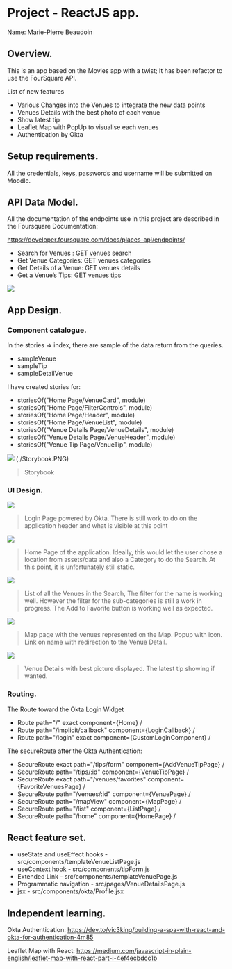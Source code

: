 # Project - ReactJS app.

Name: Marie-Pierre Beaudoin

## Overview.
This is an app based on the Movies app with a twist; It has been refactor to use the FourSquare API.

List of new features
 
 + Various Changes into the Venues to integrate the new data points
 + Venues Details with the best photo of each venue
 + Show latest tip
 + Leaflet Map with PopUp to visualise each venues
 + Authentication by Okta

## Setup requirements.

All the credentials, keys, passwords and username will be submitted on Moodle.

## API Data Model.

All the documentation of the endpoints use in this project are described in the Foursquare Documentation:

https://developer.foursquare.com/docs/places-api/endpoints/

+ Search for Venues :     GET	venues	search
+ Get Venue Categories:   GET	venues	categories
+ Get Details of a Venue: GET	venues	details
+ Get a Venue’s Tips:     GET	venues	tips

![][model]


## App Design.

### Component catalogue.

In the stories => index, there are sample of the data return from the queries. 
+ sampleVenue
+ sampleTip
+ sampleDetailVenue

I have created stories for:
+ storiesOf("Home Page/VenueCard", module)
+ storiesOf("Home Page/FilterControls", module)
+ storiesOf("Home Page/Header", module)
+ storiesOf("Home Page/VenueList", module)
+ storiesOf("Venue Details Page/VenueDetails", module)
+ storiesOf("Venue Details Page/VenueHeader", module)
+ storiesOf("Venue Tip Page/VenueTip", module)


![][Storybook] (./Storybook.PNG)
>Storybook

### UI Design.

![][Login]
>Login Page powered by Okta. There is still work to do on the application header and what is visible at this point

![][homePage]
>Home Page of the application. Ideally, this would let the user chose a location from assets/data and also a Category to do the Search. At this point, it is unfortunately still static.

![][ListPage]
>List of all the Venues in the Search, The filter for the name is working well. However the filter for the sub-categories is still a work in progress. The Add to Favorite button is working well as expected.

![][MapPage]
>Map page with the venues represented on the Map. Popup with icon. Link on name with redirection to the Venue Detail.

![][VenueDetails]
>Venue Details with best picture displayed. The latest tip showing if wanted.


### Routing.

The Route toward the Okta Login Widget

 + Route path="/" exact component={Home} /
 + Route path="/implicit/callback" component={LoginCallback} /
 + Route path="/login" exact component={CustomLoginComponent} /

The secureRoute after the Okta Authentication:

 + SecureRoute exact path="/tips/form" component={AddVenueTipPage} /
 + SecureRoute path="/tips/:id" component={VenueTipPage} /
 + SecureRoute exact path="/venues/favorites" component={FavoriteVenuesPage} /
 + SecureRoute path="/venues/:id" component={VenuePage} /
 + SecureRoute path="/mapView" component={MapPage} /
 + SecureRoute path="/list" component={ListPage} /
 + SecureRoute path="/home" component={HomePage} /


## React feature set.

+ useState and useEffect hooks - src/components/templateVenueListPage.js
+ useContext hook - src/components/tipForm.js
+ Extended Link - src/components/templateVenuePage.js
+ Programmatic navigation - src/pages/VenueDetailsPage.js
+ jsx - src/components/okta/Profile.jsx


## Independent learning.

Okta Authentication:
https://dev.to/vic3king/building-a-spa-with-react-and-okta-for-authentication-4m85


Leaflet Map with React:
https://medium.com/javascript-in-plain-english/leaflet-map-with-react-part-i-4ef4ecbdcc1b


[model]: ./model.PNG
[Storybook]: ./Storybook.PNG
[Login]: ./Login.PNG
[homePage]: ./HomePage.PNG
[ListPage]: ./ListPage.PNG
[MapPage]: ./MapPage.PNG
[VenueDetails]: ./VenueDetails.PNG